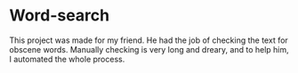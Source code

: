 # Word-search
This project was made for my friend. He had the job of checking the text for obscene words. Manually checking is very long and dreary, and to help him, I automated the whole process.
